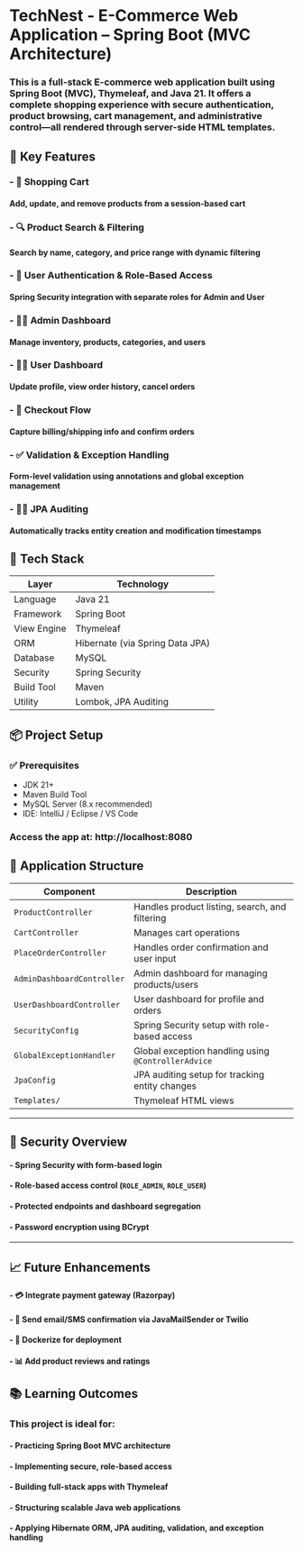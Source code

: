 # TechNest - E-Commerce Web Application – Spring Boot (MVC Architecture)
### This is a full-stack E-commerce web application built using Spring Boot (MVC), Thymeleaf, and Java 21. It offers a complete shopping experience with secure authentication, product browsing, cart management, and administrative control—all rendered through server-side HTML templates.

## 🎯 Key Features

### - 🛒 **Shopping Cart**  
####  Add, update, and remove products from a session-based cart
### - 🔍 **Product Search & Filtering**  
####  Search by name, category, and price range with dynamic filtering
### - 👤 **User Authentication & Role-Based Access**  
####  Spring Security integration with separate roles for **Admin** and **User**
### - 🧑‍💼 **Admin Dashboard**  
#### Manage inventory, products, categories, and users
### - 🧑‍🔧 **User Dashboard**  
####  Update profile, view order history, cancel orders
### - 🧾 **Checkout Flow**  
####  Capture billing/shipping info and confirm orders
### - ✅ **Validation & Exception Handling**  
####  Form-level validation using annotations and global exception management
### - 🕵️‍♂️ **JPA Auditing**  
####  Automatically tracks entity creation and modification timestamps

## 🧰 Tech Stack

| Layer        | Technology    |
|--------------|---------------|
| Language     | Java 21       |
| Framework    | Spring Boot   |
| View Engine  | Thymeleaf     |
| ORM          | Hibernate (via Spring Data JPA) |
| Database     | MySQL         |
| Security     | Spring Security |
| Build Tool   | Maven         |
| Utility      | Lombok, JPA Auditing |

## 📦 Project Setup

### ✅ Prerequisites

- JDK 21+
- Maven Build Tool
- MySQL Server (8.x recommended)
- IDE: IntelliJ / Eclipse / VS Code

### Access the app at: http://localhost:8080

## 📁 Application Structure

| Component                  | Description                                              |
|----------------------------|----------------------------------------------------------|
| `ProductController`        | Handles product listing, search, and filtering       |
| `CartController`           | Manages cart operations                              |
| `PlaceOrderController`     | Handles order confirmation and user input            |
| `AdminDashboardController` | Admin dashboard for managing products/users          |
| `UserDashboardController`  | User dashboard for profile and orders                |
| `SecurityConfig`           | Spring Security setup with role-based access         |
| `GlobalExceptionHandler`   | Global exception handling using `@ControllerAdvice`  |
| `JpaConfig`                | JPA auditing setup for tracking entity changes       |
| `Templates/`               | Thymeleaf HTML views                                 |

---
## 🔐 Security Overview

#### - Spring Security with form-based login
#### - Role-based access control (`ROLE_ADMIN`, `ROLE_USER`)
#### - Protected endpoints and dashboard segregation
#### - Password encryption using BCrypt

---
## 📈 Future Enhancements

#### - 💳 Integrate payment gateway (Razorpay)
#### - 📧 Send email/SMS confirmation via JavaMailSender or Twilio
#### - 🐳 Dockerize for deployment
#### - 📊 Add product reviews and ratings

## 📚 Learning Outcomes

### This project is ideal for:

#### - Practicing Spring Boot MVC architecture
#### - Implementing secure, role-based access
#### - Building full-stack apps with Thymeleaf
#### - Structuring scalable Java web applications
#### - Applying Hibernate ORM, JPA auditing, validation, and exception handling
